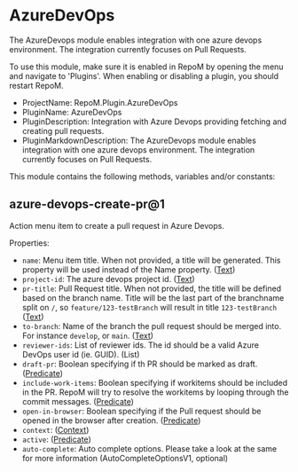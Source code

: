 # AzureDevOps

The AzureDevops module enables integration with one azure devops environment. The integration currently focuses on Pull Requests.

To use this module, make sure it is enabled in RepoM by opening the menu and navigate to 'Plugins'. When enabling or disabling a plugin, you should restart RepoM.

- ProjectName: RepoM.Plugin.AzureDevOps
- PluginName: AzureDevOps
- PluginDescription: Integration with Azure Devops providing fetching and creating pull requests.
- PluginMarkdownDescription: The AzureDevops module enables integration with one azure devops environment. The integration currently focuses on Pull Requests.

This module contains the following methods, variables and/or constants:

## azure-devops-create-pr@1

Action menu item to create a pull request in Azure Devops.

Properties:

- `name`: Menu item title. When not provided, a title will be generated.
This property will be used instead of the Name property. ([Text](https://this-is.com/Text))
- `project-id`: The azure devops project id. ([Text](https://this-is.com/Text))
- `pr-title`: Pull Request title. When not provided, the title will be defined based on the branch name.
Title will be the last part of the branchname split on `/`, so `feature/123-testBranch` will result in title `123-testBranch` ([Text](https://this-is.com/Text))
- `to-branch`: Name of the branch the pull request should be merged into. For instance `develop`, or `main`. ([Text](https://this-is.com/Text))
- `reviewer-ids`: List of reviewer ids. The id should be a valid Azure DevOps user id (ie. GUID). (List<Text>)
- `draft-pr`: Boolean specifying if th PR should be marked as draft. ([Predicate](https://this-is.com/Predicate))
- `include-work-items`: Boolean specifying if workitems should be included in the PR. RepoM will try to resolve the workitems by looping through the commit messages. ([Predicate](https://this-is.com/Predicate))
- `open-in-browser`: Boolean specifying if the Pull request should be opened in the browser after creation. ([Predicate](https://this-is.com/Predicate))
- `context`:  ([Context](https://this-is.com/Context))
- `active`:  ([Predicate](https://this-is.com/Predicate))
- `auto-complete`: Auto complete options. Please take a look at the same for more information (AutoCompleteOptionsV1, optional)
